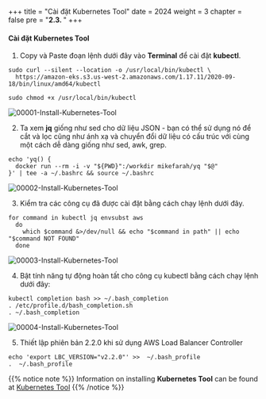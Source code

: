 +++
title = "Cài đặt Kubernetes Tool"
date = 2024
weight = 3
chapter = false
pre = "<b>2.3. </b>"
+++

#### Cài đặt Kubernetes Tool

1. Copy và Paste đoạn lệnh dưới đây vào **Terminal** để cài đặt **kubectl**.
```
sudo curl --silent --location -o /usr/local/bin/kubectl \
  https://amazon-eks.s3.us-west-2.amazonaws.com/1.17.11/2020-09-18/bin/linux/amd64/kubectl

sudo chmod +x /usr/local/bin/kubectl
```
![00001-Install-Kubernetes-Tool](/000062_CICDonEKS/images/2-Preparation-steps/3-Install-Kubernetes-Tool/00001-Install-Kubernetes-Tool.png?width=90pc)

2. Ta xem **jq** giống như sed cho dữ liệu JSON - bạn có thể sử dụng nó để cắt và lọc cũng như ánh xạ và chuyển đổi dữ liệu có cấu trúc với cùng một cách dễ dàng giống như sed, awk, grep.

```
echo 'yq() {
  docker run --rm -i -v "${PWD}":/workdir mikefarah/yq "$@"
}' | tee -a ~/.bashrc && source ~/.bashrc
```
![00002-Install-Kubernetes-Tool](/000062_CICDonEKS/images/2-Preparation-steps/3-Install-Kubernetes-Tool/00002-Install-Kubernetes-Tool.png?width=90pc)

3. Kiểm tra các công cụ đã được cài đặt bằng cách chạy lệnh dưới đây.
```
for command in kubectl jq envsubst aws
  do
    which $command &>/dev/null && echo "$command in path" || echo "$command NOT FOUND"
  done
```
![00003-Install-Kubernetes-Tool](/000062_CICDonEKS/images/2-Preparation-steps/3-Install-Kubernetes-Tool/00003-Install-Kubernetes-Tool.png?width=90pc)

4. Bật tính năng tự động hoàn tất cho công cụ kubectl bằng cách chạy lệnh dưới đây:
```
kubectl completion bash >> ~/.bash_completion
. /etc/profile.d/bash_completion.sh
. ~/.bash_completion
```
![00004-Install-Kubernetes-Tool](/000062_CICDonEKS/images/2-Preparation-steps/3-Install-Kubernetes-Tool/00004-Install-Kubernetes-Tool.png?width=90pc)


5. Thiết lập phiên bản 2.2.0 khi sử dụng AWS Load Balancer Controller
```
echo 'export LBC_VERSION="v2.2.0"' >>  ~/.bash_profile
.  ~/.bash_profile

```


{{% notice note %}}
Information on installing **Kubernetes Tool** can be found at [Kubernetes Tool](https://docs.aws.amazon.com/eks/latest/userguide/install-kubectl.html)
{{% /notice %}}
